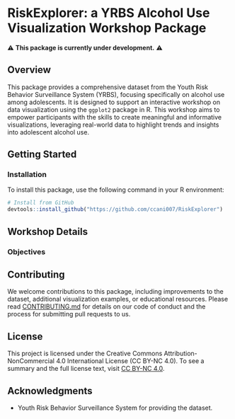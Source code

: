 # RiskExplorer: a YRBS Alcohol Use Visualization Workshop Package

:warning: **This package is currently under development.** :warning:

## Overview

This package provides a comprehensive dataset from the Youth Risk Behavior Surveillance System (YRBS), focusing specifically on alcohol use among adolescents. It is designed to support an interactive workshop on data visualization using the `ggplot2` package in R. This workshop aims to empower participants with the skills to create meaningful and informative visualizations, leveraging real-world data to highlight trends and insights into adolescent alcohol use.

## Getting Started

### Installation

To install this package, use the following command in your R environment:

```R
# Install from GitHub
devtools::install_github("https://github.com/ccani007/RiskExplorer")
```

## Workshop Details

### Objectives


## Contributing
We welcome contributions to this package, including improvements to the dataset, additional visualization examples, or educational resources. Please read [CONTRIBUTING.md](CONTRIBUTING.md) for details on our code of conduct and the process for submitting pull requests to us.

## License
This project is licensed under the Creative Commons Attribution-NonCommercial 4.0 International License (CC BY-NC 4.0). To see a summary and the full license text, visit [CC BY-NC 4.0](https://creativecommons.org/licenses/by-nc/4.0/).


## Acknowledgments
- Youth Risk Behavior Surveillance System for providing the dataset.